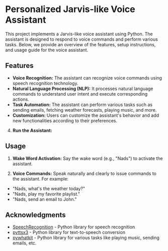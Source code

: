 # Personalized Jarvis-like Voice Assistant

This project implements a Jarvis-like voice assistant using Python. The assistant is designed to respond to voice commands and perform various tasks. Below, we provide an overview of the features, setup instructions, and usage guide for the voice assistant.

## Features

- **Voice Recognition:** The assistant can recognize voice commands using speech recognition technology.
- **Natural Language Processing (NLP):** It processes natural language commands to understand user intent and execute corresponding actions.
- **Task Automation:** The assistant can perform various tasks such as sending emails, fetching weather forecasts, playing music, and more.
- **Customization:** Users can customize the assistant's behavior and add new functionalities according to their preferences.

4. **Run the Assistant:**

## Usage

1. **Wake Word Activation:**
Say the wake word (e.g., "Nads") to activate the assistant.

2. **Voice Commands:**
Speak naturally and clearly to issue commands to the assistant. For example:
- "Nads, what's the weather today?"
- "Nads, play my favorite playlist."
- "Nads, send an email to John."


## Acknowledgments

- [SpeechRecognition](https://pypi.org/project/SpeechRecognition/) - Python library for speech recognition
- [pyttsx3](https://pypi.org/project/pyttsx3/) - Python library for text-to-speech conversion
- [pywhatkit](https://pypi.org/project/pywhatkit/) - Python library for various tasks like playing music, sending emails, etc.
